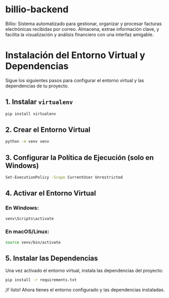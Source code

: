 # billio-backend
Billio: Sistema automatizado para gestionar, organizar y procesar facturas electrónicas recibidas por correo. Almacena, extrae información clave, y facilita la visualización y análisis financiero con una interfaz amigable.

# Instalación del Entorno Virtual y Dependencias

Sigue los siguientes pasos para configurar el entorno virtual y las dependencias de tu proyecto.

## 1. Instalar `virtualenv`

```bash
pip install virtualenv
```

## 2. Crear el Entorno Virtual

```bash
python -m venv venv
```

## 3. Configurar la Política de Ejecución (solo en Windows)

```bash
Set-ExecutionPolicy -Scope CurrentUser Unrestricted
```

## 4. Activar el Entorno Virtual

### En Windows:

```bash
venv\Scripts\activate
```

### En macOS/Linux:

```bash
source venv/bin/activate
```

## 5. Instalar las Dependencias

Una vez activado el entorno virtual, instala las dependencias del proyecto:

```bash
pip install -r requirements.txt
```

¡Y listo! Ahora tienes el entorno configurado y las dependencias instaladas.
